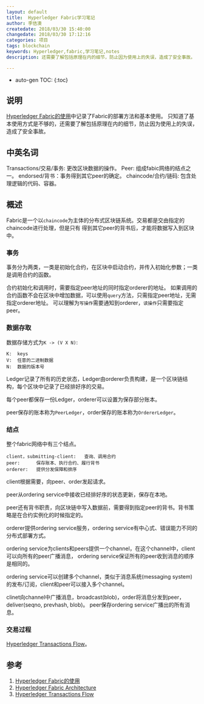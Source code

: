 ```yaml
---
layout: default
title:  Hyperledger Fabric学习笔记
author: 李佶澳
createdate: 2018/03/30 15:40:00
changedate: 2018/03/30 17:12:16
categories: 项目
tags: blockchain
keywords: Hyperledger,fabric,学习笔记,notes
description: 还需要了解包括原理在内的细节，防止因为使用上的失误，造成了安全事故。

---
```


* auto-gen TOC:
{:toc}

## 说明

[Hyperledger Fabric的使用][1]中记录了Fabric的部署方法和基本使用。
只知道了基本使用方式是不够的，还需要了解包括原理在内的细节，防止因为使用上的失误，造成了安全事故。

## 中英名词

Transactions/交易/事务:  更改区块数据的操作。
Peer:          组成fabic网络的结点之一。
endorsed/背书：事务得到其它peer的确定。
chaincode/合约/链码:   包含处理逻辑的代码、容器。

## 概述

Fabric是一个以`chaincode`为主体的分布式区块链系统。交易都是交由指定的chaincode进行处理，但是只有
得到其它peer的背书后，才能将数据写入到区块中。

### 事务

事务分为两类，一类是初始化合约，在区块中启动合约，并传入初始化参数；一类是调用合约的函数。

合约初始化和调用时，需要指定peer地址的同时指定orderer的地址。
如果调用的合约函数不会在区块中增加数据，可以使用`query`方法，只需指定peer地址，无需指定orderer地址。
可以理解为`写操作`需要通知到orderer，`读操作`只需要指定peer。

### 数据存取

数据存储方式为`K -> (V X N)`:

	K:  keys
	V:  任意的二进制数据
	N:  数据的版本号

Ledger记录了所有的历史状态，Ledger由orderer负责构建，是一个区块链结构，每个区块中记录了已经排好序的交易。

每个peer都保存一份Ledger，orderer可以设置为保存部分账本。

peer保存的账本称为`PeerLedger`，order保存的账本称为`OrdererLedger`。

### 结点

整个fabric网络中有三个结点。

	client，submitting-client:   查询、调用合约 
	peer:      保存账本、执行合约、履行背书
	orderer:   提供分发保障和排序

client根据需要，向peer、order发起请求。

peer从ordering service中接收已经排好序的状态更新，保存在本地。

peer还有背书职责，向区块链中写入数据前，需要得到指定peer的背书。背书策略是在合约实例化的时候指定的。

orderer提供ordering service服务，ordering service有中心式、错误能力不同的分布式部署方式。

ordering service为clients和peers提供一个channel，在这个channel中，client可以向所有的peer广播消息，
ordering service保证所有的peer收到消息的顺序是相同的。

ordering service可以创建多个channel，类似于消息系统(messaging system)的发布/订阅，client和peer可以接入多个channel。

clinet向channel中广播消息，broadcast(blob)，order将消息分发到peer，deliver(seqno, prevhash, blob)。
peer保存ordering service广播出的所有消息。

### 交易过程

[Hyperledger Transactions Flow][3]。

## 参考

1. [Hyperledger Fabric的使用][1]
2. [Hyperledger Fabric Architecture][2]
3. [Hyperledger Transactions Flow][3]

[1]: http://www.lijiaocn.com/%E9%A1%B9%E7%9B%AE/2018/02/23/hyperledger-fabric-usage.html "Hyperledger Fabric的使用" 
[2]: http://hyperledger-fabric.readthedocs.io/en/latest/architecture.html  "Hyperledger Fabric Architecture"
[3]: http://hyperledger-fabric.readthedocs.io/en/latest/txflow.html  "Hyperledger Transactions Flow"
